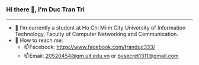 ### Hi there 👋, I'm Duc Tran Tri

---

- 🌱 I’m currently a student at Ho Chi Minh City University of Information Technology, Faculty of Computer Networking and
Communication.
- 🌱 How to reach me:
  - 📫Facebook: https://www.facebook.com/tranduc333/
  - 📫Email: 20520454@gm.uit.edu.vn or bvsecret1311@gmail.com

<!--
**ductt02/ductt02** is a ✨ _special_ ✨ repository because its `README.md` (this file) appears on your GitHub profile.

Here are some ideas to get you started:

- 🔭 I’m currently working on ...
- 🌱 I’m currently learning ...
- 👯 I’m looking to collaborate on ...
- 🤔 I’m looking for help with ...
- 💬 Ask me about ...
- 📫 How to reach me: ...
- 😄 Pronouns: ...
- ⚡ Fun fact: ...
-->
